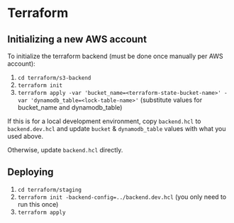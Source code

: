 # Terraform

## Initializing a new AWS account

To initialize the terraform backend (must be done once manually per AWS account):

1. `cd terraform/s3-backend`
2. `terraform init`
2. `terraform apply -var 'bucket_name=<terraform-state-bucket-name>' -var 'dynamodb_table=<lock-table-name>'` (substitute values for bucket_name and dynamodb_table)

If this is for a local development environment, copy `backend.hcl` to `backend.dev.hcl` and update `bucket` & `dynamodb_table` values with what you used above.

Otherwise, update `backend.hcl` directly.

## Deploying

1. `cd terraform/staging`
2. `terraform init -backend-config=../backend.dev.hcl` (you only need to run this once)
3. `terraform apply`
